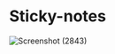 # Sticky-notes
![Screenshot (2843)](https://github.com/yogita-github/Sticky-notes/assets/103029645/88ebb1e4-486a-436b-9ebf-5b2d9eee913f)
